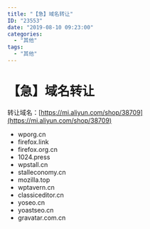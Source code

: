 ```yaml
---
title: "【急】域名转让"
ID: "23553"
date: "2019-08-10 09:23:00"
categories: 
  - "其他"
tags: 
  - "其他"
---
```


# 【急】域名转让

转让域名：[https://mi.aliyun.com/shop/38709](https://mi.aliyun.com/shop/38709)

- wporg.cn
- firefox.link
- firefox.org.cn
- 1024.press
- wpstall.cn
- stalleconomy.cn
- mozilla.top
- wptavern.cn
- classiceditor.cn
- yoseo.cn
- yoastseo.cn
- gravatar.com.cn

